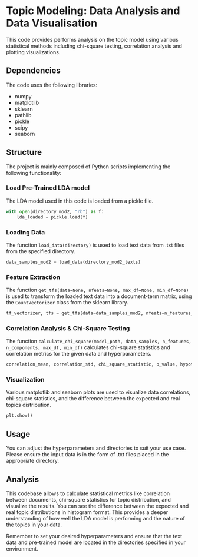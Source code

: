 # Topic Modeling: Data Analysis and Data Visualisation

This code provides  performs analysis on the topic model using various statistical methods including chi-square testing, correlation analysis and plotting visualizations.

## Dependencies
The code uses the following libraries:
* numpy
* matplotlib
* sklearn
* pathlib
* pickle
* scipy
* seaborn

## Structure

The project is mainly composed of Python scripts implementing the following functionality:

### Load Pre-Trained LDA model

The LDA model used in this code is loaded from a pickle file.

```python
with open(directory_mod2, "rb") as f:
    lda_loaded = pickle.load(f)
```

### Loading Data

The function `load_data(directory)` is used to load text data from .txt files from the specified directory. 

```python
data_samples_mod2 = load_data(directory_mod2_texts)
```

### Feature Extraction

The function `get_tfs(data=None, nfeats=None, max_df=None, min_df=None)` is used to transform the loaded text data into a document-term matrix, using the `CountVectorizer` class from the sklearn library.

```python
tf_vectorizer, tfs = get_tfs(data=data_samples_mod2, nfeats=n_features_mod2, max_df=max_df_mod2, min_df=min_df_mod2)
```

### Correlation Analysis & Chi-Square Testing

The function `calculate_chi_square(model_path, data_samples, n_features, n_components, max_df, min_df)` calculates chi-square statistics and correlation metrics for the given data and hyperparameters. 

```python
correlation_mean, correlation_std, chi_square_statistic, p_value, hypothesis_result = calculate_chi_square(model_path, data_samples, n_features, n_components, max_df, min_df)
```

### Visualization

Various matplotlib and seaborn plots are used to visualize data correlations, chi-square statistics, and the difference between the expected and real topics distribution.

```python
plt.show()
```

## Usage

You can adjust the hyperparameters and directories to suit your use case. Please ensure the input data is in the form of .txt files placed in the appropriate directory.

## Analysis

This codebase allows to calculate statistical metrics like correlation between documents, chi-square statistics for topic distribution, and visualize the results. You can see the difference between the expected and real topic distributions in histogram format. This provides a deeper understanding of how well the LDA model is performing and the nature of the topics in your data.

Remember to set your desired hyperparameters and ensure that the text data and pre-trained model are located in the directories specified in your environment.
